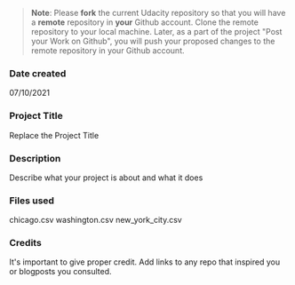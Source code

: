 >**Note**: Please **fork** the current Udacity repository so that you will have a **remote** repository in **your** Github account. Clone the remote repository to your local machine. Later, as a part of the project "Post your Work on Github", you will push your proposed changes to the remote repository in your Github account.

### Date created
07/10/2021

### Project Title
Replace the Project Title

### Description
Describe what your project is about and what it does

### Files used
chicago.csv
washington.csv
new_york_city.csv

### Credits
It's important to give proper credit. Add links to any repo that inspired you or blogposts you consulted.

